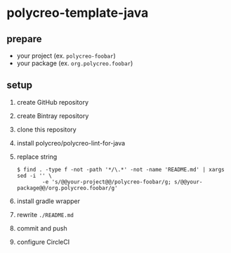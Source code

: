 # polycreo-template-java

## prepare

* your project (ex. `polycreo-foobar`)
* your package (ex. `org.polycreo.foobar`)

## setup

1. create GitHub repository
2. create Bintray repository
3. clone this repository
4. install polycreo/polycreo-lint-for-java
5. replace string

    ```
    $ find . -type f -not -path '*/\.*' -not -name 'README.md' | xargs sed -i '' \
            -e 's/@@your-project@@/polycreo-foobar/g; s/@@your-package@@/org.polycreo.foobar/g'
    ```

6. install gradle wrapper
7. rewrite `./README.md`
8. commit and push
9. configure CircleCI
